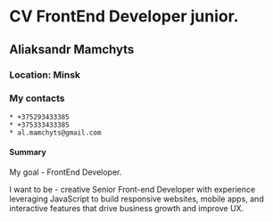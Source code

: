 # CV FrontEnd Developer junior.
## Aliaksandr Mamchyts
### Location:    Minsk
### My contacts 
    * +375293433385 
    * +375333433385
    * al.mamchyts@gmail.com

#### Summary

My goal - FrontEnd Developer.

I want to be - сreative Senior Front-end Developer with  experience leveraging JavaScript to build responsive websites, mobile apps, and interactive features that drive business growth and improve UX.